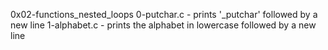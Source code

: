  0x02-functions_nested_loops
 0-putchar.c - prints '_putchar' followed by a new line
 1-alphabet.c - prints the alphabet in lowercase followed by a new line
